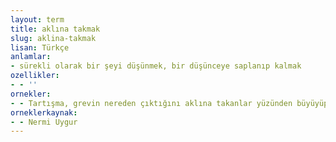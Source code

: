 ```yaml
---
layout: term
title: aklına takmak
slug: aklina-takmak
lisan: Türkçe
anlamlar:
- sürekli olarak bir şeyi düşünmek, bir düşünceye saplanıp kalmak
ozellikler:
- - ''
ornekler:
- - Tartışma, grevin nereden çıktığını aklına takanlar yüzünden büyüyüp genişledi.
orneklerkaynak:
- - Nermi Uygur
---
```

